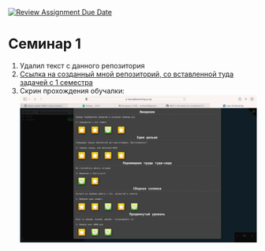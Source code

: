[![Review Assignment Due Date](https://classroom.github.com/assets/deadline-readme-button-22041afd0340ce965d47ae6ef1cefeee28c7c493a6346c4f15d667ab976d596c.svg)](https://classroom.github.com/a/I8-8IFxo)
# Семинар 1
1) Удалил текст с данного репозитория
2) [Cсылка на созданный мной репозиторий, со вставленной туда задачей с 1 семестра](https://github.com/dmitrymorin/52)
3) Скрин прохождения обучалки: </br>![pic.me](osnovy.png)
